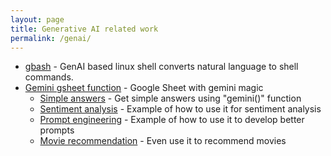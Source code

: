 ```yaml
---
layout: page
title: Generative AI related work
permalink: /genai/
---
```


* [gbash](https://github.com/royans/gbash/) - GenAI based linux shell converts natural language to shell commands.
* [Gemini gsheet function](https://docs.google.com/spreadsheets/d/1UidV-f4tIojGhzNlmJz0Y_Dj9P95cUUM2999WjSlKoA/edit#gid=0) - Google Sheet with gemini magic
    * [Simple answers](https://docs.google.com/spreadsheets/d/1UidV-f4tIojGhzNlmJz0Y_Dj9P95cUUM2999WjSlKoA/edit#gid=0) - Get simple answers using "gemini()" function
    * [Sentiment analysis](https://docs.google.com/spreadsheets/d/1UidV-f4tIojGhzNlmJz0Y_Dj9P95cUUM2999WjSlKoA/edit#gid=712532539) - Example of how to use it for sentiment analysis
    * [Prompt engineering](https://docs.google.com/spreadsheets/d/1UidV-f4tIojGhzNlmJz0Y_Dj9P95cUUM2999WjSlKoA/edit#gid=517491684) - Example of how to use it to develop better prompts
    * [Movie recommendation](https://docs.google.com/spreadsheets/d/1UidV-f4tIojGhzNlmJz0Y_Dj9P95cUUM2999WjSlKoA/edit#gid=236109254) - Even use it to recommend movies


